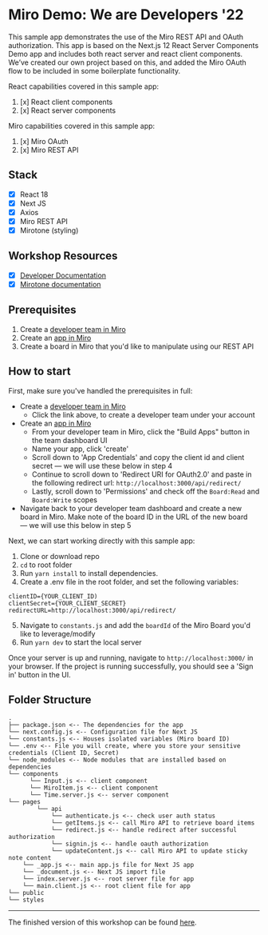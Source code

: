 # Miro Demo: We are Developers '22

This sample app demonstrates the use of the Miro REST API and OAuth authorization. This app is based on the Next.js 12 React Server Components Demo app and includes both react server and react client components. We’ve created our own project based on this, and added the Miro OAuth flow to be included in some boilerplate functionality.

React capabilities covered in this sample app:

1. [x] React client components
2. [x] React server components

Miro capabilities covered in this sample app:

1. [x] Miro OAuth
2. [x] Miro REST API

## Stack

- [x] React 18
- [x] Next JS
- [x] Axios
- [x] Miro REST API
- [x] Mirotone (styling)

## Workshop Resources

- [x] [Developer Documentation](https://developers.miro.com/)
- [x] [Mirotone documentation](https://www.mirotone.xyz/)

## Prerequisites

1. Create a [developer team in Miro](https://miro.com/app/dashboard/?createDevTeam=1)
2. Create an [app in Miro](https://miro.com/app/settings/user-profile/apps)
3. Create a board in Miro that you'd like to manipulate using our REST API

## How to start

First, make sure you've handled the prerequisites in full:

- Create a [developer team in Miro](https://miro.com/app/dashboard/?createDevTeam=1)
  - Click the link above, to create a developer team under your account
- Create an [app in Miro](https://miro.com/app/settings/user-profile/apps)
  - From your developer team in Miro, click the "Build Apps" button in the team dashboard UI
  - Name your app, click 'create'
  - Scroll down to 'App Credentials' and copy the client id and client secret — we will use these below in step 4
  - Continue to scroll down to 'Redirect URI for OAuth2.0' and paste in the following redirect url: `http://localhost:3000/api/redirect/`
  - Lastly, scroll down to 'Permissions' and check off the `Board:Read` and `Board:Write` scopes
- Navigate back to your developer team dashboard and create a new board in Miro. Make note of the board ID in the URL of the new board — we will use this below in step 5

Next, we can start working directly with this sample app:

1. Clone or download repo
2. `cd` to root folder
3. Run `yarn install` to install dependencies.
4. Create a .env file in the root folder, and set the following variables:

```
clientID={YOUR_CLIENT_ID)
clientSecret={YOUR_CLIENT_SECRET}
redirectURL=http://localhost:3000/api/redirect/
```

5. Navigate to `constants.js` and add the `boardId` of the Miro Board you'd like to leverage/modify
6. Run `yarn dev` to start the local server

Once your server is up and running, navigate to `http://localhost:3000/` in your browser. If the project is running successfully, you should see a 'Sign in' button in the UI.

## Folder Structure

```
.
├── package.json <-- The dependencies for the app
└── next.config.js <-- Configuration file for Next JS
└── constants.js <-- Houses isolated variables (Miro board ID)
└── .env <-- File you will create, where you store your sensitive credentials (Client ID, Secret)
└── node_modules <-- Node modules that are installed based on dependencies
└── components
      └── Input.js <-- client component
      └── MiroItem.js <-- client component
      └── Time.server.js <-- server component
└── pages
        └── api
            └── authenticate.js <-- check user auth status
            └── getItems.js <-- call Miro API to retrieve board items
            └── redirect.js <-- handle redirect after successful authorization
            └── signin.js <-- handle oauth authorization
            └── updateContent.js <-- call Miro API to update sticky note content
    └── _app.js <-- main app.js file for Next JS app
    └── _document.js <-- Next JS import file
    └── index.server.js <-- root server file for app
    └── main.client.js <-- root client file for app
└── public
└── styles

```

---

The finished version of this workshop can be found [here](https://github.com/miroapp/WAD-workshop-finished).
